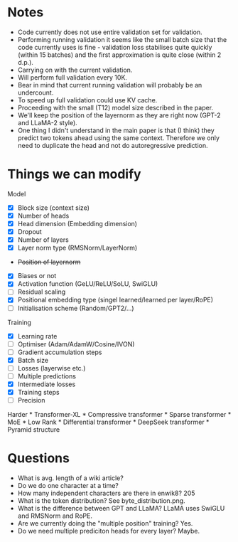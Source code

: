 # Notes
* Code currently does not use entire validation set for validation.
* Performing running validation it seems like the small batch size that the code currently uses is fine - validation loss stabilises quite quickly (within 15 batches) and the first approximation is quite close (within 2 d.p.). 
* Carrying on with the current validation.
* Will perform full validation every 10K.
* Bear in mind that current running validation will probably be an undercount.
* To speed up full validation could use KV cache.
* Proceeding with the small (T12) model size described in the paper.
* We'll keep the position of the layernorm as they are right now (GPT-2 and LLaMA-2 style).
* One thing I didn't understand in the main paper is that (I think) they predict two tokens ahead using the same context. Therefore we only need to duplicate the head and not do autoregressive prediction.

# Things we can modify
Model
- [x] Block size (context size)
- [x] Number of heads
- [x] Head dimension (Embedding dimension)
- [x] Dropout
- [x] Number of layers
- [x] Layer norm type (RMSNorm/LayerNorm)
- ~~Position of layernorm~~
- [x] Biases or not
- [x] Activation function (GeLU/ReLU/SoLU, SwiGLU)
- [ ] Residual scaling
- [x] Positional embedding type (singel learned/learned per layer/RoPE)
- [ ] Initialisation scheme (Random/GPT2/...)

Training
- [x] Learning rate
- [ ] Optimiser (Adam/AdamW/Cosine/IVON)
- [ ] Gradient accumulation steps
- [x] Batch size
- [ ] Losses (layerwise etc.)
- [ ] Multiple predictions
- [x] Intermediate losses
- [x] Training steps
- [ ] Precision

Harder
    * Transformer-XL
    * Compressive transformer
    * Sparse transformer
    * MoE
    * Low Rank
    * Differential transformer
    * DeepSeek transformer
    * Pyramid structure

# Questions
* What is avg. length of a wiki article?
* Do we do one character at a time?
* How many independent characters are there in enwik8? 205
* What is the token distribution? See byte_distribution.png.
* What is the difference between GPT and LLaMA? LLaMA uses SwiGLU and RMSNorm and RoPE.
* Are we currently doing the "multiple position" training? Yes.
* Do we need multiple prediciton heads for every layer? Maybe.